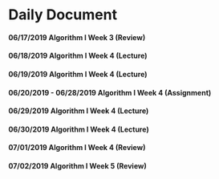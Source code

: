 # Daily Document 
#### 06/17/2019 Algorithm I Week 3 (Review)
#### 06/18/2019 Algorithm I Week 4 (Lecture)
#### 06/19/2019 Algorithm I Week 4 (Lecture)
#### 06/20/2019 - 06/28/2019 Algorithm I Week 4 (Assignment)
#### 06/29/2019 Algorithm I Week 4 (Lecture)
#### 06/30/2019 Algorithm I Week 4 (Lecture)
#### 07/01/2019 Algorithm I Week 4 (Review)
#### 07/02/2019 Algorithm I Week 5 (Review)

